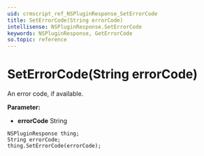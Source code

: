 ```yaml
---
uid: crmscript_ref_NSPluginResponse_SetErrorCode
title: SetErrorCode(String errorCode)
intellisense: NSPluginResponse.SetErrorCode
keywords: NSPluginResponse, GetErrorCode
so.topic: reference
---
```


# SetErrorCode(String errorCode)

An error code, if available.

**Parameter:** 
* **errorCode** String

```crmscript
NSPluginResponse thing;
String errorCode;
thing.SetErrorCode(errorCode);
```

